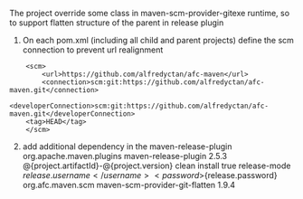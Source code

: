 The project override some class in maven-scm-provider-gitexe runtime, so to support flatten structure of the parent in release plugin

1. On each pom.xml (including all child and parent projects)
define the scm connection to prevent url realignment
```
	<scm>
		<url>https://github.com/alfredyctan/afc-maven</url>
		<connection>scm:git:https://github.com/alfredyctan/afc-maven.git</connection>
		<developerConnection>scm:git:https://github.com/alfredyctan/afc-maven.git</developerConnection>
  	<tag>HEAD</tag>
	</scm>
```
2. add additional dependency in the maven-release-plugin
			<plugin>
				<groupId>org.apache.maven.plugins</groupId>
				<artifactId>maven-release-plugin</artifactId>
				<version>2.5.3</version>
				<configuration>
					<tagNameFormat>@{project.artifactId}-@{project.version}</tagNameFormat>
					<preparationGoals>clean install</preparationGoals>
					<pushChanges>true</pushChanges>
					<releaseProfiles>release-mode</releaseProfiles>
					<username>${release.username}</username>
					<password>${release.password}</password>
				</configuration>
				<dependencies>
					<dependency>
						<groupId>org.afc.maven.scm</groupId>
						<artifactId>maven-scm-provider-git-flatten</artifactId>
						<version>1.9.4</version>
					</dependency>
				</dependencies>
			</plugin>
